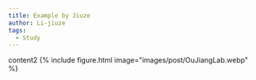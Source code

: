 ```yaml
---
title: Example by Jiuze
author: Li-jiuze
tags:
  - Study
---
```


content2
{% include figure.html image="images/post/OuJiangLab.webp" %}